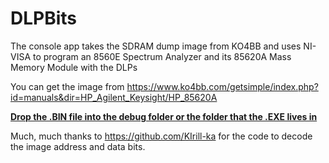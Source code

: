 <H1>DLPBits</H1>

The console app takes the SDRAM dump image from KO4BB and uses NI-VISA to program an 8560E Spectrum Analyzer and its 85620A Mass Memory Module with the DLPs

You can get the image from https://www.ko4bb.com/getsimple/index.php?id=manuals&dir=HP_Agilent_Keysight/HP_85620A

**<ins>Drop the .BIN file into the debug folder or the folder that the .EXE lives in</ins>**

Much, much thanks to https://github.com/KIrill-ka for the code to decode the image address and data bits.
